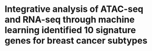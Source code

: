 # Integrative analysis of ATAC-seq and RNA-seq through machine learning identified 10 signature genes for breast cancer subtypes
